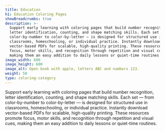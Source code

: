 ```yaml
---
title: Education
h1: Education Coloring Pages
showBreadcrumbs: true
description: >-
  Support early learning with coloring pages that build number recognition,
  letter identification, counting, and shape matching skills. Each set — from
  color-by-number to color-by-letter — is designed for structured use in
  classrooms, homeschooling, or individual practice. Instantly download
  vector-based PDFs for scalable, high-quality printing. These resources promote
  focus, motor skills, and recognition through repetition and visual cues,
  making them an easy addition to daily lessons or quiet-time routines.
image_width: 600
image_height: 600
image_alt: Open book with apple, letters ABC and numbers 123.
weight: 50
type: coloring-category
---
```


Support early learning with coloring pages that build number recognition, letter identification, counting, and shape matching skills. Each set — from color-by-number to color-by-letter — is designed for structured use in classrooms, homeschooling, or individual practice. Instantly download vector-based PDFs for scalable, high-quality printing. These resources promote focus, motor skills, and recognition through repetition and visual cues, making them an easy addition to daily lessons or quiet-time routines.